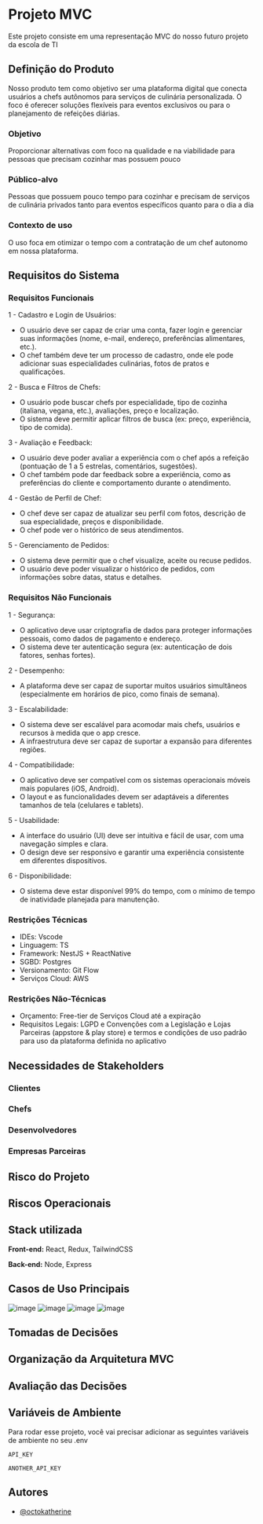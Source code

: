 
# Projeto MVC

Este projeto consiste em uma representação MVC do nosso futuro projeto da escola de TI 



## Definição do Produto 
Nosso produto tem como objetivo ser uma plataforma digital que conecta usuários a chefs autônomos para serviços de culinária personalizada.
O foco é oferecer soluções flexíveis para eventos exclusivos ou para o planejamento de refeições diárias. 

### Objetivo
Proporcionar alternativas com foco na qualidade e na viabilidade para pessoas que precisam cozinhar mas possuem pouco

### Público-alvo
Pessoas que possuem pouco tempo para cozinhar e precisam de serviços de culinária privados tanto para eventos específicos quanto para o dia a dia

### Contexto de uso
O uso foca em otimizar o tempo com a contratação de um chef autonomo em nossa plataforma.




## Requisitos do Sistema

### Requisitos Funcionais
1 - Cadastro e Login de Usuários:
- O usuário deve ser capaz de criar uma conta, fazer login e gerenciar suas informações (nome, e-mail, endereço, preferências alimentares, etc.).
- O chef também deve ter um processo de cadastro, onde ele pode adicionar suas especialidades culinárias, fotos de pratos e qualificações.

2 - Busca e Filtros de Chefs:
- O usuário pode buscar chefs por especialidade, tipo de cozinha (italiana, vegana, etc.), avaliações, preço e localização.
- O sistema deve permitir aplicar filtros de busca (ex: preço, experiência, tipo de comida).

3 - Avaliação e Feedback:
- O usuário deve poder avaliar a experiência com o chef após a refeição (pontuação de 1 a 5 estrelas, comentários, sugestões).
- O chef também pode dar feedback sobre a experiência, como as preferências do cliente e comportamento durante o atendimento.

4 - Gestão de Perfil de Chef:
- O chef deve ser capaz de atualizar seu perfil com fotos, descrição de sua especialidade, preços e disponibilidade.
- O chef pode ver o histórico de seus atendimentos.

5 - Gerenciamento de Pedidos:
- O sistema deve permitir que o chef visualize, aceite ou recuse pedidos.
- O usuário deve poder visualizar o histórico de pedidos, com informações sobre datas, status e detalhes.

### Requisitos Não Funcionais

1 - Segurança:
- O aplicativo deve usar criptografia de dados para proteger informações pessoais, como dados de pagamento e endereço.
- O sistema deve ter autenticação segura (ex: autenticação de dois fatores, senhas fortes).

2 - Desempenho:
- A plataforma deve ser capaz de suportar muitos usuários simultâneos (especialmente em horários de pico, como finais de semana).

3 - Escalabilidade:
- O sistema deve ser escalável para acomodar mais chefs, usuários e recursos à medida que o app cresce.
- A infraestrutura deve ser capaz de suportar a expansão para diferentes regiões.

4 - Compatibilidade:
- O aplicativo deve ser compatível com os sistemas operacionais móveis mais populares (iOS, Android).
- O layout e as funcionalidades devem ser adaptáveis a diferentes tamanhos de tela (celulares e tablets).

5 - Usabilidade:
- A interface do usuário (UI) deve ser intuitiva e fácil de usar, com uma navegação simples e clara.
- O design deve ser responsivo e garantir uma experiência consistente em diferentes dispositivos.

6 - Disponibilidade:
- O sistema deve estar disponível 99% do tempo, com o mínimo de tempo de inatividade planejada para manutenção.

### Restrições Técnicas
- IDEs: Vscode 
- Linguagem: TS
- Framework: NestJS + ReactNative
- SGBD: Postgres
- Versionamento: Git Flow
- Serviços Cloud: AWS


### Restrições Não-Técnicas
- Orçamento: Free-tier de Serviços Cloud até a expiração
- Requisitos Legais: LGPD e Convenções com a Legislação e Lojas Parceiras (appstore & play store) e termos e condições de uso padrão para uso da plataforma definida no aplicativo


## Necessidades de Stakeholders

### Clientes


### Chefs 


### Desenvolvedores


### Empresas Parceiras
## Risco do Projeto

## Riscos Operacionais

## Stack utilizada

**Front-end:** React, Redux, TailwindCSS

**Back-end:** Node, Express

## Casos de Uso Principais
![image](img/Diagrama%20de%20caso%20de%20uso.png)
![image](img/Diagrama%20de%20caso%20de%20uso(1).png)
![image](img/Diagrama%20de%20caso%20de%20uso(2).png)
![image](img/Diagrama%20de%20caso%20de%20uso(3).png)

## Tomadas de Decisões
## Organização da Arquitetura MVC
## Avaliação das Decisões
## Variáveis de Ambiente

Para rodar esse projeto, você vai precisar adicionar as seguintes variáveis de ambiente no seu .env

`API_KEY`

`ANOTHER_API_KEY`

## Autores

- [@octokatherine](https://www.github.com/octokatherine)

